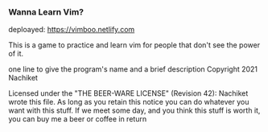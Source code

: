 ### Wanna Learn Vim?

deploayed: https://vimboo.netlify.com

This is a game to practice and learn vim for people that don't see the power of it.

one line to give the program's name and a brief description
Copyright 2021 Nachiket

Licensed under the "THE BEER-WARE LICENSE" (Revision 42):
Nachiket wrote this file. As long as you retain this notice you
can do whatever you want with this stuff. If we meet some day, and you think
this stuff is worth it, you can buy me a beer or coffee in return
